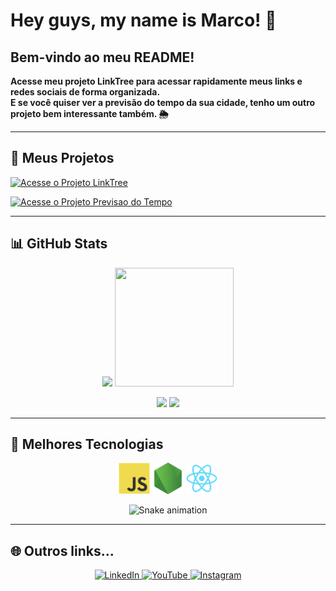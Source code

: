 # Hey guys, my name is Marco! 👋
## Bem-vindo ao meu README!

**Acesse meu projeto LinkTree para acessar rapidamente meus links e redes sociais de forma organizada.**  
**E se você quiser ver a previsão do tempo da sua cidade, tenho um outro projeto bem interessante também. 🌦️**

---

## 🚀 Meus Projetos

[![Acesse o Projeto LinkTree](https://img.shields.io/badge/Acesse_o_Projeto_LinkTree-0d1117?style=for-the-badge&logo=github&logoColor=white)](https://marcoalr.github.io/ProjetoLinkTree/)

[![Acesse o Projeto Previsao do Tempo](https://img.shields.io/badge/Acesse_o_Projeto_Previsao_do_Tempo-0d1117?style=for-the-badge&logo=github&logoColor=white)](https://prevdo-tempo.vercel.app/)

---

## 📊 GitHub Stats

<p align="center">
  <img height="190em" src="https://github-readme-stats.vercel.app/api?username=MarcoALR&show_icons=true&theme=github_light&include_all_commits=true&count_private=true" />
  <img height="190em"  width="190em" src="https://github-readme-stats.vercel.app/api/top-langs/?username=MarcoALR&layout=compact&langs_count=16&theme=github_light" />
</p>
<p align="center">
  <img src="https://img.shields.io/github/followers/MarcoALR?label=Seguidores&style=social" />
  <img src="https://img.shields.io/github/stars/MarcoALR?label=Stars&style=social" />
</p>

---

## 🎈 Melhores Tecnologias

<p align="center">
  <img height="50" src="https://raw.githubusercontent.com/devicons/devicon/master/icons/javascript/javascript-original.svg" alt="JavaScript" />
  <img height="50" src="https://raw.githubusercontent.com/devicons/devicon/master/icons/nodejs/nodejs-original.svg" alt="Node.js" />
  <img height="50" src="https://raw.githubusercontent.com/devicons/devicon/master/icons/react/react-original.svg" alt="React" />
</p>

<p align="center">
  <img src="https://raw.githubusercontent.com/MarcoALR/MarcoALR/output/github-contribution-grid-snake-dark.svg" alt="Snake animation" />
</p>

---

## 🌐 Outros links...

<p align="center">
  <a href="https://www.linkedin.com/in/marco-ant%C3%B4nio-79aab82bb/" target="_blank">
    <img src="https://img.shields.io/badge/LinkedIn-0077B5?style=for-the-badge&logo=linkedin&logoColor=white" alt="LinkedIn" />
  </a>
  <a href="https://www.youtube.com/@MarcoALR-" target="_blank">
    <img src="https://img.shields.io/badge/YouTube-FF0000?style=for-the-badge&logo=youtube&logoColor=white" alt="YouTube" />
  </a>
  <a href="https://www.instagram.com/marco_alr_/" target="_blank">
    <img src="https://img.shields.io/badge/Instagram-833AB4?style=for-the-badge&logo=instagram&logoColor=white" alt="Instagram" />
  </a>
</p>
